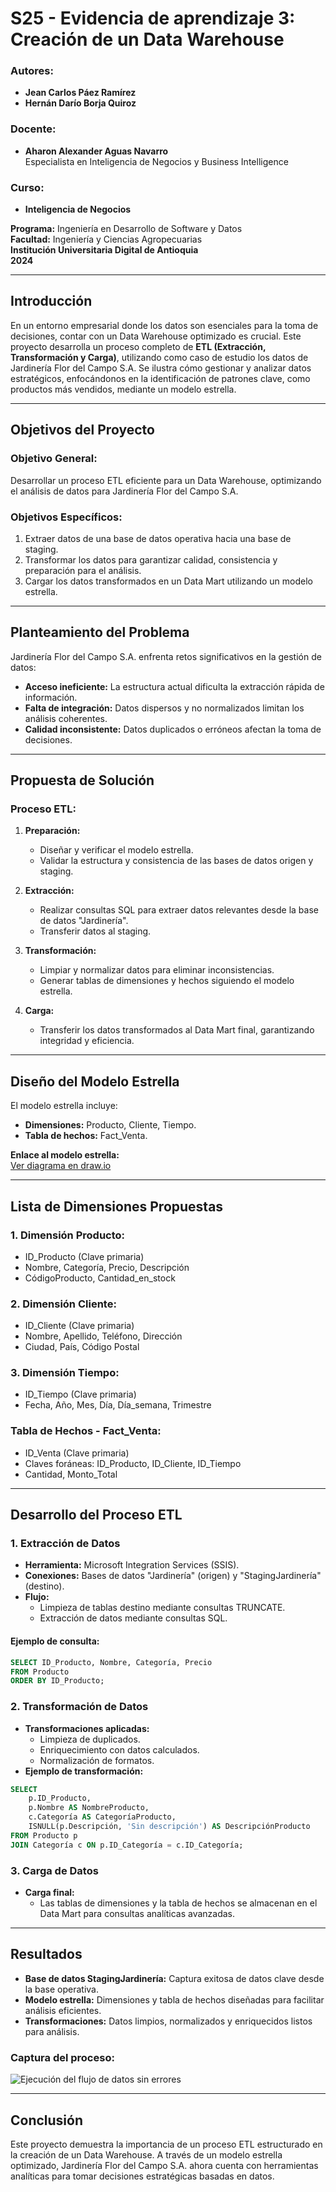 # S25 - Evidencia de aprendizaje 3: Creación de un Data Warehouse

### Autores:
- **Jean Carlos Páez Ramírez**  
- **Hernán Darío Borja Quiroz**  

### Docente:
- **Aharon Alexander Aguas Navarro**  
Especialista en Inteligencia de Negocios y Business Intelligence  

### Curso:
- **Inteligencia de Negocios**

**Programa:** Ingeniería en Desarrollo de Software y Datos  
**Facultad:** Ingeniería y Ciencias Agropecuarias  
**Institución Universitaria Digital de Antioquia**  
**2024**

---

## Introducción
En un entorno empresarial donde los datos son esenciales para la toma de decisiones, contar con un Data Warehouse optimizado es crucial. Este proyecto desarrolla un proceso completo de **ETL (Extracción, Transformación y Carga)**, utilizando como caso de estudio los datos de Jardinería Flor del Campo S.A. Se ilustra cómo gestionar y analizar datos estratégicos, enfocándonos en la identificación de patrones clave, como productos más vendidos, mediante un modelo estrella.

---

## Objetivos del Proyecto
### Objetivo General:
Desarrollar un proceso ETL eficiente para un Data Warehouse, optimizando el análisis de datos para Jardinería Flor del Campo S.A.

### Objetivos Específicos:
1. Extraer datos de una base de datos operativa hacia una base de staging.  
2. Transformar los datos para garantizar calidad, consistencia y preparación para el análisis.  
3. Cargar los datos transformados en un Data Mart utilizando un modelo estrella.  

---

## Planteamiento del Problema
Jardinería Flor del Campo S.A. enfrenta retos significativos en la gestión de datos:  
- **Acceso ineficiente:** La estructura actual dificulta la extracción rápida de información.  
- **Falta de integración:** Datos dispersos y no normalizados limitan los análisis coherentes.  
- **Calidad inconsistente:** Datos duplicados o erróneos afectan la toma de decisiones.  

---

## Propuesta de Solución
### Proceso ETL:
1. **Preparación:**  
   - Diseñar y verificar el modelo estrella.  
   - Validar la estructura y consistencia de las bases de datos origen y staging.  

2. **Extracción:**  
   - Realizar consultas SQL para extraer datos relevantes desde la base de datos "Jardinería".  
   - Transferir datos al staging.  

3. **Transformación:**  
   - Limpiar y normalizar datos para eliminar inconsistencias.  
   - Generar tablas de dimensiones y hechos siguiendo el modelo estrella.  

4. **Carga:**  
   - Transferir los datos transformados al Data Mart final, garantizando integridad y eficiencia.  

---

## Diseño del Modelo Estrella
El modelo estrella incluye:  
- **Dimensiones:** Producto, Cliente, Tiempo.  
- **Tabla de hechos:** Fact_Venta.  

**Enlace al modelo estrella:**  
[Ver diagrama en draw.io](https://drive.google.com/file/d/1yGUeJBWj3AUnplmQdDGnT4Q9oh-fpl0f/view?usp=sharing)

---

## Lista de Dimensiones Propuestas

### 1. Dimensión Producto:
- ID_Producto (Clave primaria)  
- Nombre, Categoría, Precio, Descripción  
- CódigoProducto, Cantidad_en_stock  

### 2. Dimensión Cliente:
- ID_Cliente (Clave primaria)  
- Nombre, Apellido, Teléfono, Dirección  
- Ciudad, País, Código Postal  

### 3. Dimensión Tiempo:
- ID_Tiempo (Clave primaria)  
- Fecha, Año, Mes, Día, Día_semana, Trimestre  

### Tabla de Hechos - Fact_Venta:
- ID_Venta (Clave primaria)  
- Claves foráneas: ID_Producto, ID_Cliente, ID_Tiempo  
- Cantidad, Monto_Total  

---

## Desarrollo del Proceso ETL

### 1. Extracción de Datos
- **Herramienta:** Microsoft Integration Services (SSIS).  
- **Conexiones:** Bases de datos "Jardinería" (origen) y "StagingJardinería" (destino).  
- **Flujo:**  
  - Limpieza de tablas destino mediante consultas TRUNCATE.  
  - Extracción de datos mediante consultas SQL.  

#### Ejemplo de consulta:
```sql
SELECT ID_Producto, Nombre, Categoría, Precio
FROM Producto
ORDER BY ID_Producto;
```

### 2. Transformación de Datos
- **Transformaciones aplicadas:**  
  - Limpieza de duplicados.  
  - Enriquecimiento con datos calculados.  
  - Normalización de formatos.  
- **Ejemplo de transformación:**
```sql
SELECT 
    p.ID_Producto,
    p.Nombre AS NombreProducto,
    c.Categoría AS CategoríaProducto,
    ISNULL(p.Descripción, 'Sin descripción') AS DescripciónProducto
FROM Producto p
JOIN Categoría c ON p.ID_Categoría = c.ID_Categoría;
```

### 3. Carga de Datos
- **Carga final:**  
  - Las tablas de dimensiones y la tabla de hechos se almacenan en el Data Mart para consultas analíticas avanzadas.  

---

## Resultados
- **Base de datos StagingJardinería:** Captura exitosa de datos clave desde la base operativa.  
- **Modelo estrella:** Dimensiones y tabla de hechos diseñadas para facilitar análisis eficientes.  
- **Transformaciones:** Datos limpios, normalizados y enriquecidos listos para análisis.  

### Captura del proceso:
![Ejecución del flujo de datos sin errores](https://i.ibb.co/6bRd6sy/flujo-datos.png)

---

## Conclusión
Este proyecto demuestra la importancia de un proceso ETL estructurado en la creación de un Data Warehouse. A través de un modelo estrella optimizado, Jardinería Flor del Campo S.A. ahora cuenta con herramientas analíticas para tomar decisiones estratégicas basadas en datos.  

